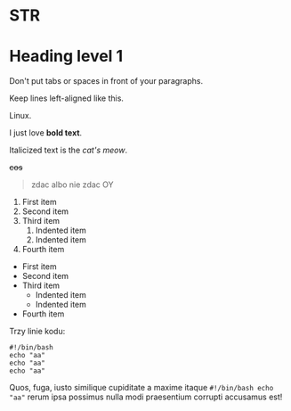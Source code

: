 # STR
Heading level 1
===============
Don't put tabs or spaces in front of your paragraphs.

Keep lines left-aligned like this.

Linux.

I just love **bold text**.

Italicized text is the *cat's meow*.

~~cos~~

> zdac albo nie zdac OY
  
1. First item
2. Second item
3. Third item
    1. Indented item
    2. Indented item
4. Fourth item

- First item
- Second item
- Third item
    - Indented item
    - Indented item
- Fourth item


Trzy linie kodu:
```
#!/bin/bash
echo "aa"
echo "aa"
echo "aa"
```
  
  
  
  Quos, fuga, iusto similique cupiditate a maxime itaque `#!/bin/bash
  echo "aa"` rerum ipsa possimus nulla modi praesentium corrupti accusamus est!
  

  
